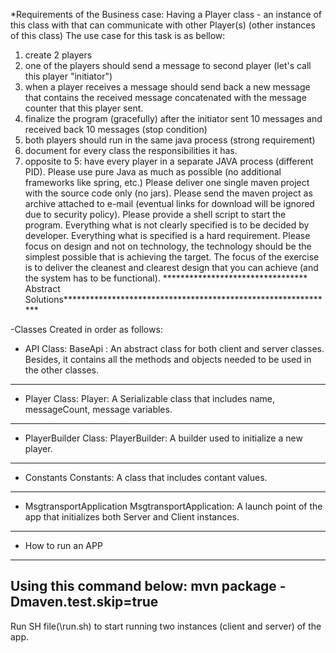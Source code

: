 *Requirements of the Business case:
Having a Player class - an instance of this class with that can communicate with other Player(s) (other instances of this class)
The use case for this task is as bellow:
1. create 2 players
2. one of the players should send a message to second player (let's call this player "initiator")
3. when a player receives a message should send back a new message that contains the received message concatenated with the message counter that this player sent.
4. finalize the program (gracefully) after the initiator sent 10 messages and received back 10 messages (stop condition)
5. both players should run in the same java process (strong requirement)
6. document for every class the responsibilities it has.
7. opposite to 5: have every player in a separate JAVA process (different PID).
Please use pure Java as much as possible (no additional frameworks like spring, etc.)
Please deliver one single maven project with the source code only (no jars). Please send the maven project as archive attached to e-mail (eventual links for download will be ignored due to security policy).
Please provide a shell script to start the program.
Everything what is not clearly specified is to be decided by developer. Everything what is specified is a hard requirement.
Please focus on design and not on technology, the technology should be the simplest possible that is achieving the target.
The focus of the exercise is to deliver the cleanest and clearest design that you can achieve (and the system has to be functional).
********************************* Abstract Solutions**************************************************************

-Classes Created in order as follows:
* API Class:
BaseApi : An abstract class for both client and server classes. Besides, it contains all the methods and objects needed
to be used in the other classes.
------------------------------------------------------------------------------------------------------
* Player Class:
 Player: A Serializable class that includes name, messageCount, message variables.
------------------------------------------------------------------------------------------------------
* PlayerBuilder Class:
  PlayerBuilder: A builder used to initialize a new player.
------------------------------------------------------------------------------------------
* Constants
Constants: A class that includes contant values.
----------------------------------------------------------------------------------------
* MsgtransportApplication
MsgtransportApplication: A launch point of the app that initializes both Server and Client instances.
------------------------------------------------------------------------------------------------------
* How to run an APP
------------------------------------------------------------------
Using this command below:  mvn package -Dmaven.test.skip=true
------------------------------------------------------------------------------------------
Run SH file(\run.sh) to start running two instances (client and server) of the app.
